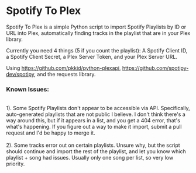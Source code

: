# Spotify To Plex 

Spotify To Plex is a simple Python script to import Spotify Playlists by ID or URL into Plex, automatically finding tracks in the playlist that are in your Plex library. 

Currently you need 4 things (5 if you count the playlist): A Spotify Client ID, a Spotify Client Secret, a Plex Server Token, and your Plex Server URL. 


Using https://github.com/pkkid/python-plexapi, https://github.com/spotipy-dev/spotipy, and the requests library. 


<h3>Known Issues:</h3>
<br>
1). Some Spotify Playlists don't appear to be accessible via API. Specifically, auto-generated playlists that are not public I believe. I don't think there's a way around this, but if it appears in a list, and you get a 404 error, that's what's happening. If you figure out a way to make it import, submit a pull request and I'd be happy to merge it. 
<br>
<br>
2). Some tracks error out on certain playlists. Unsure why, but the script should continue and import the rest of the playlist, and let you know which playlist + song had issues. Usually only one song per list, so very low priority. 


